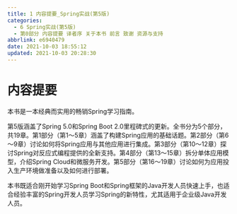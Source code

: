```yaml
---
title: 1 内容提要_Spring实战(第5版)
categories:
  - 6 Spring实战(第5版)
  - 第0部分 内容提要 译者序 关于本书 前言 致谢 资源与支持
abbrlink: e6940479
date: 2021-10-03 18:55:12
updated: 2021-10-03 20:28:30
---
```

# 内容提要
本书是一本经典而实用的畅销Spring学习指南。

第5版涵盖了Spring 5.0和Spring Boot 2.0里程碑式的更新。全书分为5个部分，共19章。第1部分（第1～5章）涵盖了构建Spring应用的基础话题。第2部分（第6～9章）讨论如何将Spring应用与其他应用进行集成。第3部分（第10～12章）探讨Spring对反应式编程提供的全新支持。第4部分（第13～15章）拆分单体应用模型，介绍Spring Cloud和微服务开发。第5部分（第16～19章）讨论如何为应用投入生产环境做准备以及如何进行部署。

本书既适合刚开始学习Spring Boot和Spring框架的Java开发人员快速上手，也适合经验丰富的Spring开发人员学习Spring的新特性，尤其适用于企业级Java开发人员。
